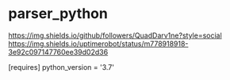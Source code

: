 # parser_python


https://img.shields.io/github/followers/QuadDarv1ne?style=social
https://img.shields.io/uptimerobot/status/m778918918-3e92c097147760ee39d02d36

[requires]
python_version = '3.7'

